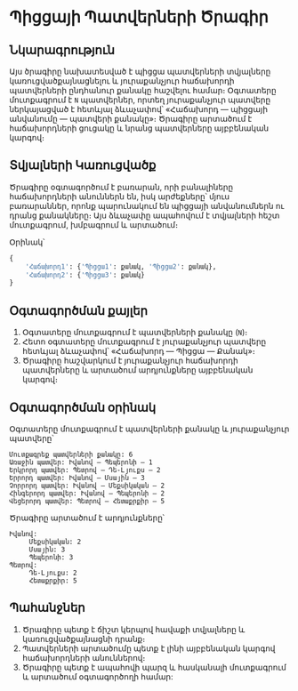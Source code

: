 # Պիցցայի Պատվերների Ծրագիր

## Նկարագրություն
Այս ծրագիրը նախատեսված է պիցցա պատվերների տվյալները կառուցվածքայնացնելու և յուրաքանչյուր հաճախորդի պատվերների ընդհանուր քանակը հաշվելու համար։ Օգտատերը մուտքագրում է `N` պատվերներ, որտեղ յուրաքանչյուր պատվերը ներկայացված է հետևյալ ձևաչափով՝ «Հաճախորդ — պիցցայի անվանումը — պատվերի քանակը»։ Ծրագիրը արտածում է հաճախորդների ցուցակը և նրանց պատվերները այբբենական կարգով։

## Տվյալների Կառուցվածք
Ծրագիրը օգտագործում է բառարան, որի բանալիները հաճախորդների անուններն են, իսկ արժեքները՝ մյուս բառարաններ, որոնք պարունակում են պիցցայի անվանումներն ու դրանց քանակները։ Այս ձևաչափը ապահովում է տվյալների հեշտ մուտքագրում, խմբագրում և արտածում։

Օրինակ՝
```python
{
    'Հաճախորդ1': {'Պիցցա1': քանակ, 'Պիցցա2': քանակ},
    'Հաճախորդ2': {'Պիցցա3': քանակ}
}
```

## Օգտագործման քայլեր
1. Օգտատերը մուտքագրում է պատվերների քանակը (`N`)։
2. Հետո օգտատերը մուտքագրում է յուրաքանչյուր պատվերը հետևյալ ձևաչափով՝ «Հաճախորդ — Պիցցա — Քանակ»։
3. Ծրագիրը հաշվարկում է յուրաքանչյուր հաճախորդի պատվերները և արտածում արդյունքները այբբենական կարգով։

## Օգտագործման օրինակ
Օգտատերը մուտքագրում է պատվերների քանակը և յուրաքանչյուր պատվերը՝

```
Մուտքագրեք պատվերների քանակը: 6
Առաջին պատվեր: Իվանով — Պեպերոնի — 1
Երկրորդ պատվեր: Պետրով — Դե-Լյուքս — 2
Երրորդ պատվեր: Իվանով — Մսային — 3
Չորրորդ պատվեր: Իվանով — Մեքսիկական — 2
Հինգերորդ պատվեր: Իվանով — Պեպերոնի — 2
Վեցերորդ պատվեր: Պետրով — Հետաքրքիր — 5
```

Ծրագիրը արտածում է արդյունքները՝

```
Իվանով:
     Մեքսիկական: 2
     Մսային: 3
     Պեպերոնի: 3
Պետրով:
     Դե-Լյուքս: 2
     Հետաքրքիր: 5
```

## Պահանջներ
1. Ծրագիրը պետք է ճիշտ կերպով հավաքի տվյալները և կառուցվածքայնացնի դրանք։
2. Պատվերների արտածումը պետք է լինի այբբենական կարգով հաճախորդների անուններով։
3. Ծրագիրը պետք է ապահովի պարզ և հասկանալի մուտքագրում և արտածում օգտագործողի համար:
 
